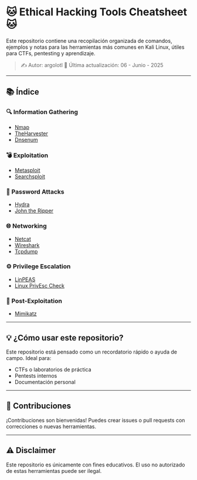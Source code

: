 # 🐱 Ethical Hacking Tools Cheatsheet 🐱

Este repositorio contiene una recopilación organizada de comandos, ejemplos y notas para las herramientas más comunes en Kali Linux, útiles para CTFs, pentesting y aprendizaje.

> ✍️ Autor: argolotl
> 📅 Última actualización: 06 - Junio - 2025
---

## 📚 Índice

### 🔍 Information Gathering
- [Nmap](information-gathering/nmap.md)
- [TheHarvester](information-gathering/theharvester.md)
- [Dnsenum](information-gathering/dnsenum.md)

### 💣 Exploitation
- [Metasploit](exploitation/metasploit.md)
- [Searchsploit](exploitation/searchsploit.md)

### 🔐 Password Attacks
- [Hydra](password-attacks/hydra.md)
- [John the Ripper](password-attacks/john.md)

### 🌐 Networking
- [Netcat](networking/netcat.md)
- [Wireshark](networking/wireshark.md)
- [Tcpdump](networking/tcpdump.md)

### ⚙️ Privilege Escalation
- [LinPEAS](privilege-escalation/linpeas.md)
- [Linux PrivEsc Check](privilege-escalation/linux-privesc-check.md)

### 🧠 Post-Exploitation
- [Mimikatz](post-exploitation/mimikatz.md)

---

## 💡 ¿Cómo usar este repositorio?

Este repositorio está pensado como un recordatorio rápido o ayuda de campo. Ideal para:
- CTFs o laboratorios de práctica
- Pentests internos
- Documentación personal

---

## 🧩 Contribuciones

¡Contribuciones son bienvenidas! Puedes crear issues o pull requests con correcciones o nuevas herramientas.

---

## ⚠️ Disclaimer

Este repositorio es únicamente con fines educativos. El uso no autorizado de estas herramientas puede ser ilegal.
